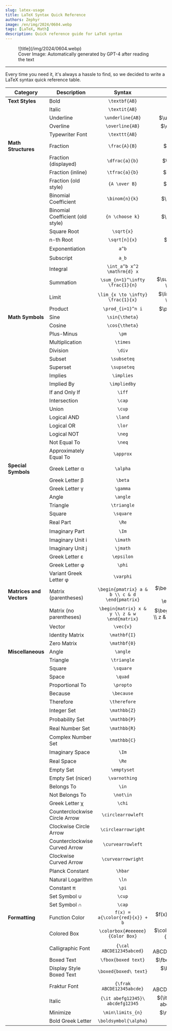 ```yaml
---
slug: latex-usage
title: LaTeX Syntax Quick Reference
authors: Zephyr
image: /en/img/2024/0604.webp
tags: [LaTeX, Math]
description: Quick reference guide for LaTeX syntax
---
```


<figure>
![title](/img/2024/0604.webp)
<figcaption>Cover Image: Automatically generated by GPT-4 after reading the text</figcaption>
</figure>

---

Every time you need it, it's always a hassle to find, so we decided to write a LaTeX syntax quick reference table.

<!-- truncate -->

| **Category**             | **Description**                  |                   **Syntax**                   |                  **Output**                   |
| ------------------------ | -------------------------------- | :--------------------------------------------: | :-------------------------------------------: |
| **Text Styles**          | Bold                             |                 `\textbf{AB}`                  |                 $\textbf{AB}$                 |
|                          | Italic                           |                 `\textit{AB}`                  |                 $\textit{AB}$                 |
|                          | Underline                        |                `\underline{AB}`                |               $\underline{AB}$                |
|                          | Overline                         |                `\overline{AB}`                 |                $\overline{AB}$                |
|                          | Typewriter Font                  |                 `\texttt{AB}`                  |                 $\texttt{AB}$                 |
| **Math Structures**      | Fraction                         |                 `\frac{A}{B}`                  |                 $\frac{A}{B}$                 |
|                          | Fraction (displayed)             |                 `\dfrac{a}{b}`                 |                $\dfrac{a}{b}$                 |
|                          | Fraction (inline)                |                 `\tfrac{a}{b}`                 |                $\tfrac{a}{b}$                 |
|                          | Fraction (old style)             |                 `{A \over B}`                  |                 $\frac{A}{B}$                 |
|                          | Binomial Coefficient             |                 `\binom{n}{k}`                 |                $\binom{n}{k}$                 |
|                          | Binomial Coefficient (old style) |                `{n \choose k}`                 |                $\binom{n}{k}$                 |
|                          | Square Root                      |                   `\sqrt{x}`                   |                  $\sqrt{x}$                   |
|                          | n-th Root                        |                 `\sqrt[n]{x}`                  |                 $\sqrt[n]{x}$                 |
|                          | Exponentiation                   |                     `a^b`                      |                     $a^b$                     |
|                          | Subscript                        |                     `a_b`                      |                     $a_b$                     |
|                          | Integral                         |          `\int_a^b x^2 \mathrm{d} x`           |          $\int_a^b x^2 \mathrm{d} x$          |
|                          | Summation                        |        `\sum_{n=1}^\infty \frac{1}{n}`         |        $\sum_{n=1}^\infty \frac{1}{n}$        |
|                          | Limit                            |       `\lim_{x \to \infty} \frac{1}{x}`        |       $\lim_{x \to \infty} \frac{1}{x}$       |
|                          | Product                          |               `\prod_{i=1}^n i`                |               $\prod_{i=1}^n i$               |
| **Math Symbols**         | Sine                             |                 `\sin{\theta}`                 |                $\sin{\theta}$                 |
|                          | Cosine                           |                 `\cos{\theta}`                 |                $\cos{\theta}$                 |
|                          | Plus-Minus                       |                     `\pm`                      |                     $\pm$                     |
|                          | Multiplication                   |                    `\times`                    |                   $\times$                    |
|                          | Division                         |                     `\div`                     |                    $\div$                     |
|                          | Subset                           |                  `\subseteq`                   |                  $\subseteq$                  |
|                          | Superset                         |                  `\supseteq`                   |                  $\supseteq$                  |
|                          | Implies                          |                   `\implies`                   |                  $\implies$                   |
|                          | Implied By                       |                  `\impliedby`                  |                 $\impliedby$                  |
|                          | If and Only If                   |                     `\iff`                     |                    $\iff$                     |
|                          | Intersection                     |                     `\cap`                     |                    $\cap$                     |
|                          | Union                            |                     `\cup`                     |                    $\cup$                     |
|                          | Logical AND                      |                    `\land`                     |                    $\land$                    |
|                          | Logical OR                       |                     `\lor`                     |                    $\lor$                     |
|                          | Logical NOT                      |                     `\neg`                     |                    $\neg$                     |
|                          | Not Equal To                     |                     `\neq`                     |                    $\neq$                     |
|                          | Approximately Equal To           |                   `\approx`                    |                   $\approx$                   |
| **Special Symbols**      | Greek Letter α                   |                    `\alpha`                    |                   $\alpha$                    |
|                          | Greek Letter β                   |                    `\beta`                     |                    $\beta$                    |
|                          | Greek Letter γ                   |                    `\gamma`                    |                   $\gamma$                    |
|                          | Angle                            |                    `\angle`                    |                   $\angle$                    |
|                          | Triangle                         |                  `\triangle`                   |                  $\triangle$                  |
|                          | Square                           |                   `\square`                    |                   $\square$                   |
|                          | Real Part                        |                     `\Re`                      |                     $\Re$                     |
|                          | Imaginary Part                   |                     `\Im`                      |                     $\Im$                     |
|                          | Imaginary Unit i                 |                    `\imath`                    |                   $\imath$                    |
|                          | Imaginary Unit j                 |                    `\jmath`                    |                   $\jmath$                    |
|                          | Greek Letter ε                   |                   `\epsilon`                   |                  $\epsilon$                   |
|                          | Greek Letter φ                   |                     `\phi`                     |                    $\phi$                     |
|                          | Variant Greek Letter φ           |                   `\varphi`                    |                   $\varphi$                   |
| **Matrices and Vectors** | Matrix (parentheses)             | `\begin{pmatrix} a & b \\ c & d \end{pmatrix}` | $\begin{pmatrix} a & b\\ c & d \end{pmatrix}$ |
|                          | Matrix (no parentheses)          |  `\begin{matrix} x & y \\ z & w \end{matrix}`  | $\begin{matrix} x & y \\ z & w \end{matrix}$  |
|                          | Vector                           |                   `\vec{v}`                    |                   $\vec{v}$                   |
|                          | Identity Matrix                  |                  `\mathbf{I}`                  |                 $\mathbf{I}$                  |
|                          | Zero Matrix                      |                  `\mathbf{0}`                  |                 $\mathbf{0}$                  |
| **Miscellaneous**        | Angle                            |                    `\angle`                    |                   $\angle$                    |
|                          | Triangle                         |                  `\triangle`                   |                  $\triangle$                  |
|                          | Square                           |                   `\square`                    |                   $\square$                   |
|                          | Space                            |                    `\quad`                     |                    $\quad$                    |
|                          | Proportional To                  |                   `\propto`                    |                   $\propto$                   |
|                          | Because                          |                   `\because`                   |                  $\because$                   |
|                          | Therefore                        |                  `\therefore`                  |                 $\therefore$                  |
|                          | Integer Set                      |                  `\mathbb{Z}`                  |                 $\mathbb{Z}$                  |
|                          | Probability Set                  |                  `\mathbb{P}`                  |                 $\mathbb{P}$                  |
|                          | Real Number Set                  |                  `\mathbb{R}`                  |                 $\mathbb{R}$                  |
|                          | Complex Number Set               |                  `\mathbb{C}`                  |                 $\mathbb{C}$                  |
|                          | Imaginary Space                  |                     `\Im`                      |                     $\Im$                     |
|                          | Real Space                       |                     `\Re`                      |                     $\Re$                     |
|                          | Empty Set                        |                  `\emptyset`                   |                  $\emptyset$                  |
|                          | Empty Set (nicer)                |                 `\varnothing`                  |                 $\varnothing$                 |
|                          | Belongs To                       |                     `\in`                      |                     $\in$                     |
|                          | Not Belongs To                   |                   `\not\in`                    |                   $\not\in$                   |
|                          | Greek Letter χ                   |                     `\chi`                     |                    $\chi$                     |
|                          | Counterclockwise Circle Arrow    |               `\circlearrowleft`               |              $\circlearrowleft$               |
|                          | Clockwise Circle Arrow           |              `\circlearrowright`               |              $\circlearrowright$              |
|                          | Counterclockwise Curved Arrow    |               `\curvearrowleft`                |               $\curvearrowleft$               |
|                          | Clockwise Curved Arrow           |               `\curvearrowright`               |              $\curvearrowright$               |
|                          | Planck Constant                  |                    `\hbar`                     |                    $\hbar$                    |
|                          | Natural Logarithm                |                     `\ln`                      |                     $\ln$                     |
|                          | Constant π                       |                     `\pi`                      |                     $\pi$                     |
|                          | Set Symbol $\cup$                |                     `\cup`                     |                    $\cup$                     |
|                          | Set Symbol $\cap$                |                     `\cap`                     |                    $\cap$                     |
| **Formatting**           | Function Color                   |         `f(x) = a{\color{red}{x}} + b`         |        $f(x) = a{\color{red}{x}} + b$         |
|                          | Colored Box                      |        `\colorbox{#eeeeee}{Color Box}`         |        $\colorbox{#eeeeee}{Color Box}$        |
|                          | Calligraphic Font                |            `{\cal ABCDE12345abced}`            |           ${\cal ABCDE12345abced}$            |
|                          | Boxed Text                       |              `\fbox{boxed text}`               |              $\fbox{boxed text}$              |
|                          | Display Style Boxed Text         |             `\boxed{boxed\ text}`              |             $\boxed{boxed\ text}$             |
|                          | Fraktur Font                     |           `{\frak ABCDE12345abcde}`            |           ${\frak ABCDE12345abcde}$           |
|                          | Italic                           |        `{\it abefg12345}\ abcdefg12345`        |       ${\it abefg12345}\ abcdefg12345$        |
|                          | Minimize                         |               `\min\limits_{n}`                |               $\min\limits_{n}$               |
|                          | Bold Greek Letter                |             `\boldsymbol{\alpha}`              |             $\boldsymbol{\alpha}$             |
